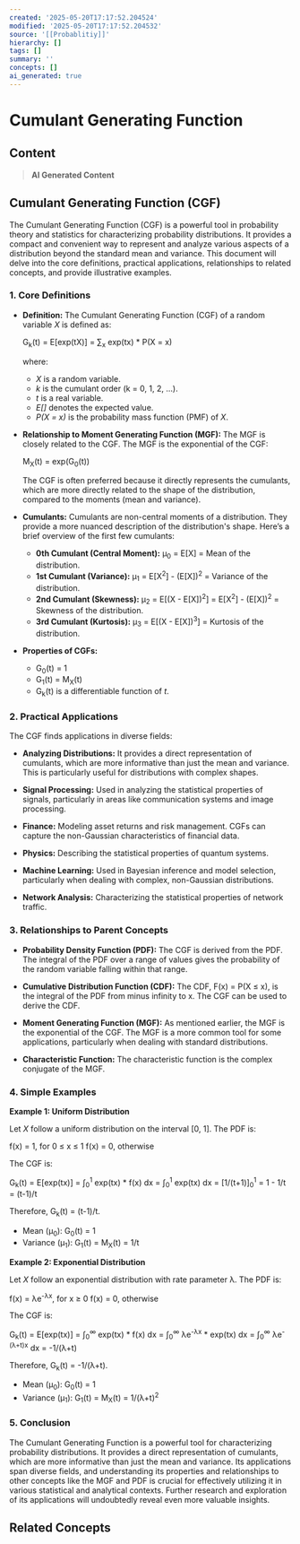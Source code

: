 ```yaml
---
created: '2025-05-20T17:17:52.204524'
modified: '2025-05-20T17:17:52.204532'
source: '[[Probablitiy]]'
hierarchy: []
tags: []
summary: ''
concepts: []
ai_generated: true
---
```


# Cumulant Generating Function

## Content
> **AI Generated Content**
## Cumulant Generating Function (CGF)

The Cumulant Generating Function (CGF) is a powerful tool in probability theory and statistics for characterizing probability distributions. It provides a compact and convenient way to represent and analyze various aspects of a distribution beyond the standard mean and variance. This document will delve into the core definitions, practical applications, relationships to related concepts, and provide illustrative examples.

### 1. Core Definitions

* **Definition:** The Cumulant Generating Function (CGF) of a random variable *X* is defined as:

   G<sub>k</sub>(t) = E[exp(tX)] =  ∑<sub>x</sub> exp(tx) * P(X = x)

   where:
     * *X* is a random variable.
     * *k* is the cumulant order (k = 0, 1, 2, ...).
     * *t* is a real variable.
     * *E[]* denotes the expected value.
     * *P(X = x)* is the probability mass function (PMF) of *X*.

* **Relationship to Moment Generating Function (MGF):** The MGF is closely related to the CGF. The MGF is the exponential of the CGF:

   M<sub>X</sub>(t) = exp(G<sub>0</sub>(t))

   The CGF is often preferred because it directly represents the cumulants, which are more directly related to the shape of the distribution, compared to the moments (mean and variance).

* **Cumulants:** Cumulants are non-central moments of a distribution.  They provide a more nuanced description of the distribution's shape.  Here’s a brief overview of the first few cumulants:
    * **0th Cumulant (Central Moment):**  μ<sub>0</sub> = E[X] = Mean of the distribution.
    * **1st Cumulant (Variance):**  μ<sub>1</sub> = E[X<sup>2</sup>] - (E[X])<sup>2</sup> = Variance of the distribution.
    * **2nd Cumulant (Skewness):**  μ<sub>2</sub> = E[(X - E[X])<sup>2</sup>] = E[X<sup>2</sup>] - (E[X])<sup>2</sup> =  Skewness of the distribution.
    * **3rd Cumulant (Kurtosis):**  μ<sub>3</sub> = E[(X - E[X])<sup>3</sup>] = Kurtosis of the distribution.

* **Properties of CGFs:**
    * G<sub>0</sub>(t) = 1
    * G<sub>1</sub>(t) = M<sub>X</sub>(t)
    * G<sub>k</sub>(t) is a differentiable function of *t*.

### 2. Practical Applications

The CGF finds applications in diverse fields:

* **Analyzing Distributions:**  It provides a direct representation of cumulants, which are more informative than just the mean and variance. This is particularly useful for distributions with complex shapes.

* **Signal Processing:**  Used in analyzing the statistical properties of signals, particularly in areas like communication systems and image processing.

* **Finance:**  Modeling asset returns and risk management. CGFs can capture the non-Gaussian characteristics of financial data.

* **Physics:**  Describing the statistical properties of quantum systems.

* **Machine Learning:**  Used in Bayesian inference and model selection, particularly when dealing with complex, non-Gaussian distributions.

* **Network Analysis:** Characterizing the statistical properties of network traffic.

### 3. Relationships to Parent Concepts

* **Probability Density Function (PDF):** The CGF is derived from the PDF. The integral of the PDF over a range of values gives the probability of the random variable falling within that range.

* **Cumulative Distribution Function (CDF):** The CDF, F(x) = P(X ≤ x), is the integral of the PDF from minus infinity to x. The CGF can be used to derive the CDF.

* **Moment Generating Function (MGF):** As mentioned earlier, the MGF is the exponential of the CGF.  The MGF is a more common tool for some applications, particularly when dealing with standard distributions.

* **Characteristic Function:** The characteristic function is the complex conjugate of the MGF.


### 4. Simple Examples

**Example 1: Uniform Distribution**

Let *X* follow a uniform distribution on the interval [0, 1]. The PDF is:

f(x) = 1, for 0 ≤ x ≤ 1
f(x) = 0, otherwise

The CGF is:

G<sub>k</sub>(t) = E[exp(tx)] = ∫<sub>0</sub><sup>1</sup> exp(tx) * f(x) dx = ∫<sub>0</sub><sup>1</sup> exp(tx) dx = [1/(t+1)]<sub>0</sub><sup>1</sup> = 1 - 1/t = (t-1)/t

Therefore, G<sub>k</sub>(t) = (t-1)/t.

* Mean (μ<sub>0</sub>):  G<sub>0</sub>(t) = 1
* Variance (μ<sub>1</sub>):  G<sub>1</sub>(t) = M<sub>X</sub>(t) = 1/t

**Example 2: Exponential Distribution**

Let *X* follow an exponential distribution with rate parameter λ. The PDF is:

f(x) = λe<sup>-λx</sup>, for x ≥ 0
f(x) = 0, otherwise

The CGF is:

G<sub>k</sub>(t) = E[exp(tx)] = ∫<sub>0</sub><sup>∞</sup> exp(tx) * f(x) dx = ∫<sub>0</sub><sup>∞</sup> λe<sup>-λx</sup> * exp(tx) dx =  ∫<sub>0</sub><sup>∞</sup> λe<sup>-(λ+t)x</sup> dx =  -1/(λ+t)

Therefore, G<sub>k</sub>(t) = -1/(λ+t).

* Mean (μ<sub>0</sub>):  G<sub>0</sub>(t) = 1
* Variance (μ<sub>1</sub>):  G<sub>1</sub>(t) = M<sub>X</sub>(t) = 1/(λ+t)<sup>2</sup>



### 5. Conclusion

The Cumulant Generating Function is a powerful tool for characterizing probability distributions. It provides a direct representation of cumulants, which are more informative than just the mean and variance.  Its applications span diverse fields, and understanding its properties and relationships to other concepts like the MGF and PDF is crucial for effectively utilizing it in various statistical and analytical contexts.  Further research and exploration of its applications will undoubtedly reveal even more valuable insights.

## Related Concepts
